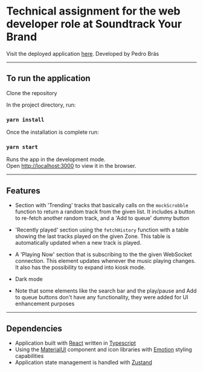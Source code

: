 # Technical assignment for the web developer role at Soundtrack Your Brand

Visit the deployed application [here](https://syb-pedro.netlify.app/). Developed by Pedro Brás

---

## To run the application

Clone the repository

In the project directory, run:

### `yarn install`

Once the installation is complete run:

### `yarn start`

Runs the app in the development mode.\
Open [http://localhost:3000](http://localhost:3000) to view it in the browser.

---

## Features

- Section with 'Trending' tracks that basically calls on the `mockScrobble` function to return a random track from the given list. It includes a button to re-fetch another random track, and a 'Add to queue' dummy button

- 'Recently played' section using the `fetchHistory` function with a table showing the last tracks played on the given Zone. This table is automatically updated when a new track is played.

- A 'Playing Now' section that is subscribing to the the given WebSocket connection. This element updates whenever the music playing changes. It also has the possibility to expand into kiosk mode.

- Dark mode

- Note that some elements like the search bar and the play/pause and Add to queue buttons don't have any functionality, they were added for UI enhancement purposes

---

## Dependencies

- Application built with [React](https://reactjs.org/) written in [Typescript](https://www.typescriptlang.org/)
- Using the [MaterialUI](https://mui.com/) component and icon libraries with [Emotion](https://emotion.sh/docs/introduction) styling capabilities
- Application state management is handled with [Zustand](https://github.com/pmndrs/zustand)
